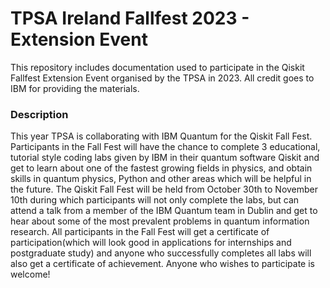 # TPSA Ireland Fallfest 2023 - Extension Event
This repository includes documentation used to participate in the Qiskit Fallfest Extension Event organised by the TPSA in 2023. All credit goes to IBM for providing the materials.

### Description

This year TPSA is collaborating with IBM Quantum for the Qiskit Fall Fest. Participants in the Fall Fest will have the chance to complete 3 educational, tutorial style coding labs given by IBM in their quantum software Qiskit and get to learn about one of the fastest growing fields in physics, and obtain skills in quantum physics, Python and other areas which will be helpful in the future.
The Qiskit Fall Fest will be held from October 30th to November 10th during which participants will not only complete the labs, but can attend a talk from a member of the IBM Quantum team in Dublin and get to hear about some of the most prevalent problems in quantum information research.
All participants in the Fall Fest will get a certificate of participation(which will look good in applications for internships and postgraduate study) and anyone who successfully completes all labs will also get a certificate of achievement.
Anyone who wishes to participate is welcome!
